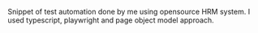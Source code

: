 Snippet of test automation done by me using opensource HRM system.
I used typescript, playwright and page object model approach.
